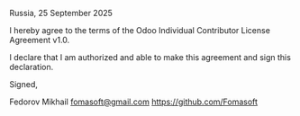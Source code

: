 Russia, 25 September 2025

I hereby agree to the terms of the Odoo Individual Contributor License Agreement v1.0.

I declare that I am authorized and able to make this agreement and sign this declaration.

Signed,

Fedorov Mikhail fomasoft@gmail.com https://github.com/Fomasoft
